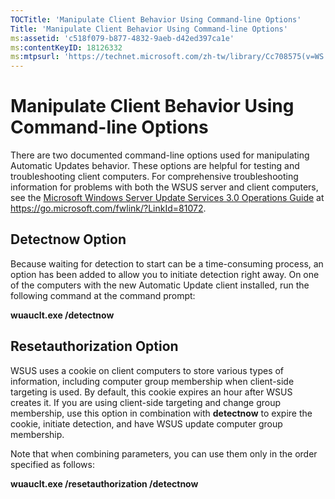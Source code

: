 ```yaml
---
TOCTitle: 'Manipulate Client Behavior Using Command-line Options'
Title: 'Manipulate Client Behavior Using Command-line Options'
ms:assetid: 'c518f079-b877-4832-9aeb-d42ed397ca1e'
ms:contentKeyID: 18126332
ms:mtpsurl: 'https://technet.microsoft.com/zh-tw/library/Cc708575(v=WS.10)'
---
```


Manipulate Client Behavior Using Command-line Options
=====================================================

There are two documented command-line options used for manipulating Automatic Updates behavior. These options are helpful for testing and troubleshooting client computers. For comprehensive troubleshooting information for problems with both the WSUS server and client computers, see the [Microsoft Windows Server Update Services 3.0 Operations Guide](https://go.microsoft.com/fwlink/?linkid=81072) at https://go.microsoft.com/fwlink/?LinkId=81072.

Detectnow Option
----------------

Because waiting for detection to start can be a time-consuming process, an option has been added to allow you to initiate detection right away. On one of the computers with the new Automatic Update client installed, run the following command at the command prompt:

**wuauclt.exe /detectnow**

Resetauthorization Option
-------------------------

WSUS uses a cookie on client computers to store various types of information, including computer group membership when client-side targeting is used. By default, this cookie expires an hour after WSUS creates it. If you are using client-side targeting and change group membership, use this option in combination with **detectnow** to expire the cookie, initiate detection, and have WSUS update computer group membership.

Note that when combining parameters, you can use them only in the order specified as follows:

**wuauclt.exe /resetauthorization /detectnow**
